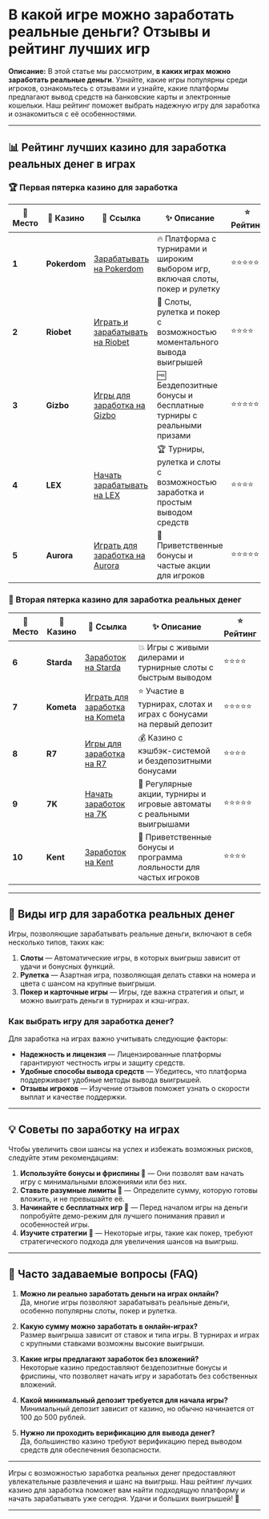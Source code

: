 # В какой игре можно заработать реальные деньги? Отзывы и рейтинг лучших игр

**Описание:** В этой статье мы рассмотрим, **в каких играх можно заработать реальные деньги**. Узнайте, какие игры популярны среди игроков, ознакомьтесь с отзывами и узнайте, какие платформы предлагают вывод средств на банковские карты и электронные кошельки. Наш рейтинг поможет выбрать надежную игру для заработка и ознакомиться с её особенностями.

---

## 📊 Рейтинг лучших казино для заработка реальных денег в играх

### 🏆 Первая пятерка казино для заработка

| 🏅 **Место** | 🎰 **Казино**      | 🌟 **Ссылка**                                                                                     | ✨ **Описание**                                                                                         | ⭐️ **Рейтинг** |
|--------------|--------------------|--------------------------------------------------------------------------------------------------|--------------------------------------------------------------------------------------------------------|-----------------|
| **1**       | **Pokerdom**       | [Зарабатывать на Pokerdom](https://brandplay.link/4k77v2yx)                                      | 🔥 Платформа с турнирами и широким выбором игр, включая слоты, покер и рулетку                          | ⭐⭐⭐⭐⭐          |
| **2**       | **Riobet**         | [Играть и зарабатывать на Riobet](https://brandplay.link/7xBLTPyj)                                | 💎 Слоты, рулетка и покер с возможностью моментального вывода выигрышей                                | ⭐⭐⭐⭐           |
| **3**       | **Gizbo**          | [Игры для заработка на Gizbo](https://brandplay.link/bprXw4YV)                                   | 🆓 Бездепозитные бонусы и бесплатные турниры с реальными призами                                       | ⭐⭐⭐⭐⭐          |
| **4**       | **LEX**            | [Начать зарабатывать на LEX](https://brandplay.link/zW4hdDFV)                                    | 🏆 Турниры, рулетка и слоты с возможностью заработка и простым выводом средств                         | ⭐⭐⭐⭐           |
| **5**       | **Aurora**         | [Играть для заработка на Aurora](https://10trafic-stat2.com/click/668546556bcc6313411604bd/6766/13032/subaccount) | 🎁 Приветственные бонусы и частые акции для игроков                                                    | ⭐⭐⭐⭐⭐          |

### 🏅 Вторая пятерка казино для заработка реальных денег

| 🏅 **Место** | 🎰 **Казино**      | 🌟 **Ссылка**                                                                                     | ✨ **Описание**                                                                                         | ⭐️ **Рейтинг** |
|--------------|--------------------|--------------------------------------------------------------------------------------------------|--------------------------------------------------------------------------------------------------------|-----------------|
| **6**       | **Starda**         | [Заработок на Starda](https://brandplay.link/fB7xwRFL)                                           | 💥 Игры с живыми дилерами и турнирные слоты с быстрым выводом                                          | ⭐⭐⭐⭐           |
| **7**       | **Kometa**         | [Играть для заработка на Kometa](https://brandplay.link/8ZymQJV8)                                | ⭐ Участие в турнирах, слотах и играх с бонусами на первый депозит                                      | ⭐⭐⭐⭐⭐          |
| **8**       | **R7**             | [Игры для заработка на R7](https://brandplay.link/bMd3Yjsw)                                      | 💰 Казино с кэшбэк-системой и бездепозитными бонусами                                                  | ⭐⭐⭐⭐           |
| **9**       | **7K**             | [Начать заработок на 7K](https://brandplay.link/BvQyFShp)                                        | 🎲 Регулярные акции, турниры и игровые автоматы с реальными выигрышами                                 | ⭐⭐⭐⭐⭐          |
| **10**      | **Kent**           | [Заработок на Kent](https://brandplay.link/Fv2WP3js)                                             | 🔄 Приветственные бонусы и программа лояльности для частых игроков                                      | ⭐⭐⭐⭐           |

---

## 🎰 Виды игр для заработка реальных денег

Игры, позволяющие зарабатывать реальные деньги, включают в себя несколько типов, таких как:

1. **Слоты** — Автоматические игры, в которых выигрыш зависит от удачи и бонусных функций.
2. **Рулетка** — Азартная игра, позволяющая делать ставки на номера и цвета с шансом на крупные выигрыши.
3. **Покер и карточные игры** — Игры, где важна стратегия и опыт, и можно выиграть деньги в турнирах и кэш-играх.

### Как выбрать игру для заработка денег?

Для заработка на играх важно учитывать следующие факторы:

- **Надежность и лицензия** — Лицензированные платформы гарантируют честность игры и защиту средств.
- **Удобные способы вывода средств** — Убедитесь, что платформа поддерживает удобные методы вывода выигрышей.
- **Отзывы игроков** — Изучение отзывов поможет узнать о скорости выплат и качестве поддержки.

---

## 💡 Советы по заработку на играх

Чтобы увеличить свои шансы на успех и избежать возможных рисков, следуйте этим рекомендациям:

1. **Используйте бонусы и фриспины 🎁** — Они позволят вам начать игру с минимальными вложениями или без них.
2. **Ставьте разумные лимиты 💸** — Определите сумму, которую готовы вложить, и не превышайте её.
3. **Начинайте с бесплатных игр 🎲** — Перед началом игры на деньги попробуйте демо-режим для лучшего понимания правил и особенностей игры.
4. **Изучите стратегии 🧠** — Некоторые игры, такие как покер, требуют стратегического подхода для увеличения шансов на выигрыш.

---

## 📜 Часто задаваемые вопросы (FAQ)

1. **Можно ли реально заработать деньги на играх онлайн?**  
   Да, многие игры позволяют зарабатывать реальные деньги, особенно популярны слоты, покер и рулетка.

2. **Какую сумму можно заработать в онлайн-играх?**  
   Размер выигрыша зависит от ставок и типа игры. В турнирах и играх с крупными ставками возможны высокие выигрыши.

3. **Какие игры предлагают заработок без вложений?**  
   Некоторые казино предоставляют бездепозитные бонусы и фриспины, что позволяет начать игру и заработать без собственных вложений.

4. **Какой минимальный депозит требуется для начала игры?**  
   Минимальный депозит зависит от казино, но обычно начинается от 100 до 500 рублей.

5. **Нужно ли проходить верификацию для вывода денег?**  
   Да, большинство казино требуют верификацию перед выводом средств для обеспечения безопасности.

---

Игры с возможностью заработка реальных денег предоставляют увлекательные развлечения и шанс на выигрыш. Наш рейтинг лучших казино для заработка поможет вам найти подходящую платформу и начать зарабатывать уже сегодня. Удачи и больших выигрышей! 🎉

---
